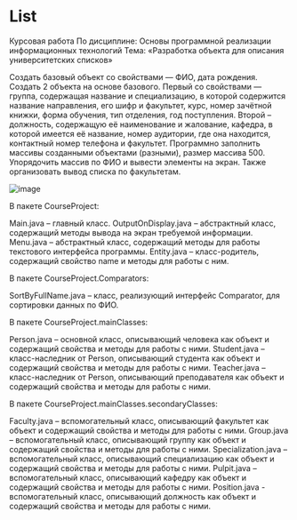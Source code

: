 # List
Курсовая работа
По дисциплине: Основы программной реализации информационных технологий
Тема: «Разработка объекта для описания университетских списков»

Создать базовый объект со свойствами — ФИО, дата рождения.
Создать 2 объекта на основе базового. Первый со свойствами — группа, содержащая название и специализацию, в которой содержится название направления, его шифр и факультет, курс, номер зачётной книжки, форма обучения, тип отделения, год поступления.
Второй – должность, содержащую её наименование и жалование, кафедра, в которой имеется её название, номер аудитории, где она находится, контактный номер телефона и факультет.
Программно заполнить массивы созданными объектами (разными), размер
массива 500.
Упорядочить массив по ФИО и вывести элементы на экран. Также организовать вывод списка по факультетам.

![image](https://github.com/Aseev-Sergey/List/assets/85245803/08c2bdb6-fe0b-4ad2-9933-3a97a08fcef0)

В пакете CourseProject:

Main.java – главный класс.
OutputOnDisplay.java – абстрактный класс, содержащий методы вывода на экран требуемой информации.
Menu.java – абстрактный класс, содержащий методы для работы текстового интерфейса программы.
Entity.java – класс-родитель, содержащий свойство name и методы для работы с ним.

В пакете CourseProject.Comparators:

SortByFullName.java – класс, реализующий интерфейс Comparator, для сортировки данных по ФИО.

В пакете CourseProject.mainClasses:

Person.java – основной класс, описывающий человека как объект и содержащий свойства и методы для работы с ними.
Student.java – класс-наследник от Person, описывающий студента как объект и содержащий свойства и методы для работы с ними.
Teacher.java – класс-наследник от Person, описывающий преподавателя как объект и содержащий свойства и методы для работы с ними.

В пакете CourseProject.mainClasses.secondaryClasses:

Faculty.java – вспомогательный класс, описывающий факультет как объект и содержащий свойства и методы для работы с ними.
Group.java – вспомогательный класс, описывающий группу как объект и содержащий свойства и методы для работы с ними.
Specialization.java – вспомогательный класс, описывающий специализацию как объект и содержащий свойства и методы для работы с ними.
Pulpit.java – вспомогательный класс, описывающий кафедру как объект и содержащий свойства и методы для работы с ними.
Position.java - вспомогательный класс, описывающий должность как объект и содержащий свойства и методы для работы с ними.



